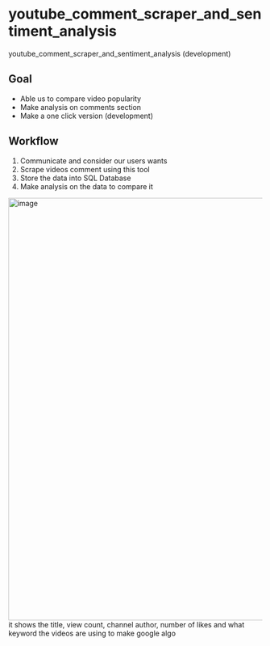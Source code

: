# youtube_comment_scraper_and_sentiment_analysis
youtube_comment_scraper_and_sentiment_analysis (development)

## Goal
- Able us to compare video popularity
- Make analysis on comments section
- Make a one click version (development)

## Workflow
1. Communicate and consider our users wants
2. Scrape videos comment using this tool 
3. Store the data into SQL Database
4. Make analysis on the data to compare it 

<img width="836" alt="image" src="https://user-images.githubusercontent.com/112676063/207601719-f4292ca1-c68f-4edf-ae9b-28077228f4bd.png">
it shows the title, view count, channel author, number of likes and what keyword the videos are using to make google algo
